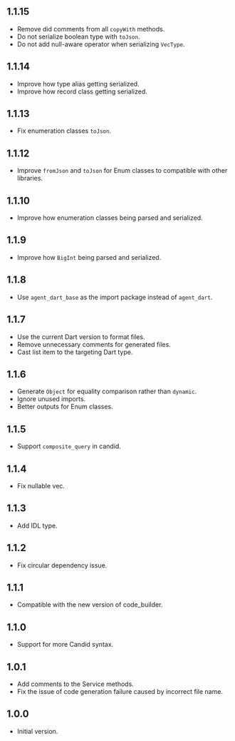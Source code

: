 ## 1.1.15

- Remove did comments from all `copyWith` methods.
- Do not serialize boolean type with `toJson`.
- Do not add null-aware operator when serializing `VecType`.

## 1.1.14

- Improve how type alias getting serialized.
- Improve how record class getting serialized.

## 1.1.13

- Fix enumeration classes `toJson`.

## 1.1.12

- Improve `fromJson` and `toJson` for Enum classes to compatible with other libraries.

## 1.1.10

- Improve how enumeration classes being parsed and serialized.

## 1.1.9

- Improve how `BigInt` being parsed and serialized.

## 1.1.8

- Use `agent_dart_base` as the import package instead of `agent_dart`.

## 1.1.7

- Use the current Dart version to format files.
- Remove unnecessary comments for generated files.
- Cast list item to the targeting Dart type.

## 1.1.6

- Generate `Object` for equality comparison rather than `dynamic`.
- Ignore unused imports.
- Better outputs for Enum classes.

## 1.1.5

- Support `composite_query` in candid.

## 1.1.4

- Fix nullable vec.

## 1.1.3

- Add IDL type.

## 1.1.2

- Fix circular dependency issue.

## 1.1.1

- Compatible with the new version of code_builder.

## 1.1.0

- Support for more Candid syntax.

## 1.0.1

- Add comments to the Service methods.
- Fix the issue of code generation failure caused by incorrect file name.

## 1.0.0

- Initial version.
